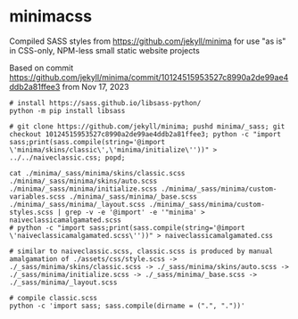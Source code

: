 # minimacss
Compiled SASS styles from https://github.com/jekyll/minima for use "as is" in CSS-only, NPM-less small static website projects

Based on commit https://github.com/jekyll/minima/commit/10124515953527c8990a2de99ae4ddb2a81ffee3 from Nov 17, 2023

```shell
# install https://sass.github.io/libsass-python/
python -m pip install libsass

# git clone https://github.com/jekyll/minima; pushd minima/_sass; git checkout 10124515953527c8990a2de99ae4ddb2a81ffee3; python -c "import sass;print(sass.compile(string='@import \'minima/skins/classic\',\'minima/initialize\''))" > ../../naiveclassic.css; popd;

cat ./minima/_sass/minima/skins/classic.scss ./minima/_sass/minima/skins/auto.scss ./minima/_sass/minima/initialize.scss ./minima/_sass/minima/custom-variables.scss ./minima/_sass/minima/_base.scss ./minima/_sass/minima/_layout.scss ./minima/_sass/minima/custom-styles.scss | grep -v -e '@import' -e '"minima' > naiveclassicamalgamated.scss
# python -c "import sass;print(sass.compile(string='@import \'naiveclassicamalgamated.scss\''))" > naiveclassicamalgamated.css

# similar to naiveclassic.scss, classic.scss is produced by manual amalgamation of ./assets/css/style.scss -> ./_sass/minima/skins/classic.scss -> ./_sass/minima/skins/auto.scss -> ./_sass/minima/initialize.scss -> ./_sass/minima/_base.scss -> ./_sass/minima/_layout.scss

# compile classic.scss
python -c 'import sass; sass.compile(dirname = (".", "."))'
```
